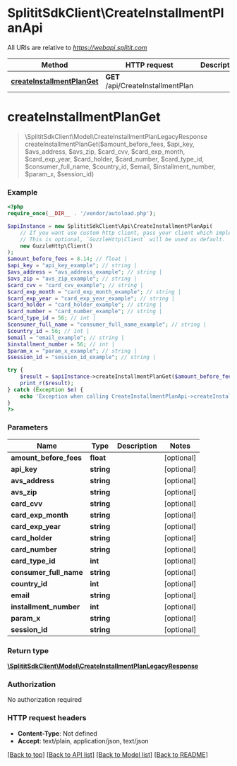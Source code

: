 # SplititSdkClient\CreateInstallmentPlanApi

All URIs are relative to *https://webapi.splitit.com*

Method | HTTP request | Description
------------- | ------------- | -------------
[**createInstallmentPlanGet**](CreateInstallmentPlanApi.md#createInstallmentPlanGet) | **GET** /api/CreateInstallmentPlan | 


# **createInstallmentPlanGet**
> \SplititSdkClient\Model\CreateInstallmentPlanLegacyResponse createInstallmentPlanGet($amount_before_fees, $api_key, $avs_address, $avs_zip, $card_cvv, $card_exp_month, $card_exp_year, $card_holder, $card_number, $card_type_id, $consumer_full_name, $country_id, $email, $installment_number, $param_x, $session_id)



### Example
```php
<?php
require_once(__DIR__ . '/vendor/autoload.php');

$apiInstance = new SplititSdkClient\Api\CreateInstallmentPlanApi(
    // If you want use custom http client, pass your client which implements `GuzzleHttp\ClientInterface`.
    // This is optional, `GuzzleHttp\Client` will be used as default.
    new GuzzleHttp\Client()
);
$amount_before_fees = 8.14; // float | 
$api_key = "api_key_example"; // string | 
$avs_address = "avs_address_example"; // string | 
$avs_zip = "avs_zip_example"; // string | 
$card_cvv = "card_cvv_example"; // string | 
$card_exp_month = "card_exp_month_example"; // string | 
$card_exp_year = "card_exp_year_example"; // string | 
$card_holder = "card_holder_example"; // string | 
$card_number = "card_number_example"; // string | 
$card_type_id = 56; // int | 
$consumer_full_name = "consumer_full_name_example"; // string | 
$country_id = 56; // int | 
$email = "email_example"; // string | 
$installment_number = 56; // int | 
$param_x = "param_x_example"; // string | 
$session_id = "session_id_example"; // string | 

try {
    $result = $apiInstance->createInstallmentPlanGet($amount_before_fees, $api_key, $avs_address, $avs_zip, $card_cvv, $card_exp_month, $card_exp_year, $card_holder, $card_number, $card_type_id, $consumer_full_name, $country_id, $email, $installment_number, $param_x, $session_id);
    print_r($result);
} catch (Exception $e) {
    echo 'Exception when calling CreateInstallmentPlanApi->createInstallmentPlanGet: ', $e->getMessage(), PHP_EOL;
}
?>
```

### Parameters

Name | Type | Description  | Notes
------------- | ------------- | ------------- | -------------
 **amount_before_fees** | **float**|  | [optional]
 **api_key** | **string**|  | [optional]
 **avs_address** | **string**|  | [optional]
 **avs_zip** | **string**|  | [optional]
 **card_cvv** | **string**|  | [optional]
 **card_exp_month** | **string**|  | [optional]
 **card_exp_year** | **string**|  | [optional]
 **card_holder** | **string**|  | [optional]
 **card_number** | **string**|  | [optional]
 **card_type_id** | **int**|  | [optional]
 **consumer_full_name** | **string**|  | [optional]
 **country_id** | **int**|  | [optional]
 **email** | **string**|  | [optional]
 **installment_number** | **int**|  | [optional]
 **param_x** | **string**|  | [optional]
 **session_id** | **string**|  | [optional]

### Return type

[**\SplititSdkClient\Model\CreateInstallmentPlanLegacyResponse**](../Model/CreateInstallmentPlanLegacyResponse.md)

### Authorization

No authorization required

### HTTP request headers

 - **Content-Type**: Not defined
 - **Accept**: text/plain, application/json, text/json

[[Back to top]](#) [[Back to API list]](../../README.md#documentation-for-api-endpoints) [[Back to Model list]](../../README.md#documentation-for-models) [[Back to README]](../../README.md)

